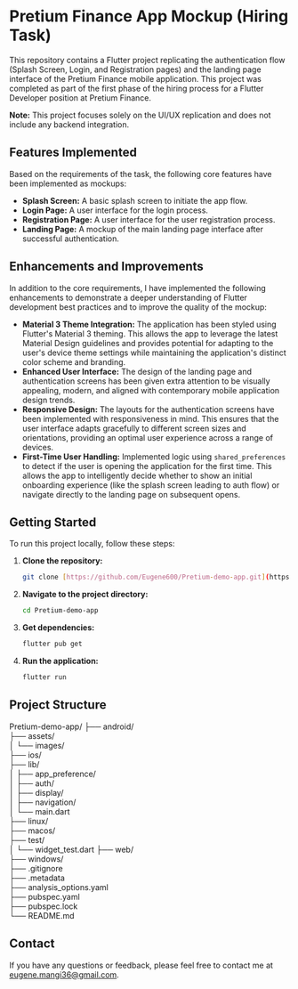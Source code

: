 # Pretium Finance App Mockup (Hiring Task)

This repository contains a Flutter project replicating the authentication flow (Splash Screen, Login, and Registration pages) and the landing page interface of the Pretium Finance mobile application. This project was completed as part of the first phase of the hiring process for a Flutter Developer position at Pretium Finance.

**Note:** This project focuses solely on the UI/UX replication and does not include any backend integration.

## Features Implemented

Based on the requirements of the task, the following core features have been implemented as mockups:

* **Splash Screen:** A basic splash screen to initiate the app flow.
* **Login Page:** A user interface for the login process.
* **Registration Page:** A user interface for the user registration process.
* **Landing Page:** A mockup of the main landing page interface after successful authentication.

## Enhancements and Improvements

In addition to the core requirements, I have implemented the following enhancements to demonstrate a deeper understanding of Flutter development best practices and to improve the quality of the mockup:

* **Material 3 Theme Integration:** The application has been styled using Flutter's Material 3 theming. This allows the app to leverage the latest Material Design guidelines and provides potential for adapting to the user's device theme settings while maintaining the application's distinct color scheme and branding.
* **Enhanced User Interface:** The design of the landing page and authentication screens has been given extra attention to be visually appealing, modern, and aligned with contemporary mobile application design trends.
* **Responsive Design:** The layouts for the authentication screens have been implemented with responsiveness in mind. This ensures that the user interface adapts gracefully to different screen sizes and orientations, providing an optimal user experience across a range of devices.
* **First-Time User Handling:** Implemented logic using `shared_preferences` to detect if the user is opening the application for the first time. This allows the app to intelligently decide whether to show an initial onboarding experience (like the splash screen leading to auth flow) or navigate directly to the landing page on subsequent opens.

## Getting Started

To run this project locally, follow these steps:

1.  **Clone the repository:**
    ```bash
    git clone [https://github.com/Eugene600/Pretium-demo-app.git](https://github.com/Eugene600/Pretium-demo-app.git)
    ```
2.  **Navigate to the project directory:**
    ```bash
    cd Pretium-demo-app
    ```
3.  **Get dependencies:**
    ```bash
    flutter pub get
    ```
4.  **Run the application:**
    ```bash
    flutter run
    ```

## Project Structure

Pretium-demo-app/
├── android/                  
├── assets/                    
│   └── images/                
├── ios/                       
├── lib/                       
│   ├── app_preference/        
│   ├── auth/                 
│   ├── display/               
│   ├── navigation/                      
│   └── main.dart              
├── linux/                     
├── macos/                     
├── test/                      
│   └── widget_test.dart
├── web/                       
├── windows/                  
├── .gitignore                
├── .metadata                  
├── analysis_options.yaml     
├── pubspec.yaml               
├── pubspec.lock               
└── README.md                 

## Contact

If you have any questions or feedback, please feel free to contact me at [eugene.mangi36@gmail.com](mailto:eugene.mangi36@gmail.com).
